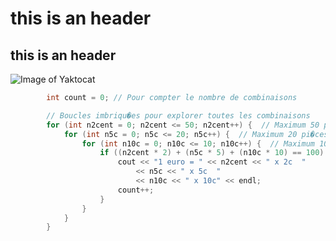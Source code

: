 # <h1> this is an header 
## <h2>this is an header
![Image of Yaktocat](https://octodex.github.com/images/yaktocat.png)

~~~~ c++
		int count = 0; // Pour compter le nombre de combinaisons

		// Boucles imbriqu�es pour explorer toutes les combinaisons
		for (int n2cent = 0; n2cent <= 50; n2cent++) {  // Maximum 50 pi�ces de 2c
			for (int n5c = 0; n5c <= 20; n5c++) {  // Maximum 20 pi�ces de 5c
				for (int n10c = 0; n10c <= 10; n10c++) {  // Maximum 10 pi�ces de 10c
					if ((n2cent * 2) + (n5c * 5) + (n10c * 10) == 100) {
						cout << "1 euro = " << n2cent << " x 2c  "
							<< n5c << " x 5c  "
							<< n10c << " x 10c" << endl;
						count++;
					}
				}
			}
		}


~~~~


